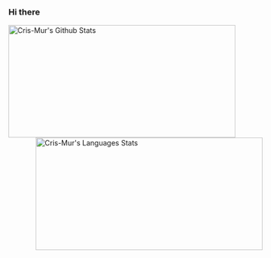 ### Hi there 
<img width="450" height="224" img align="left" alt="Cris-Mur's Github Stats" src="https://github-readme-stats.vercel.app/api?username=cris-mur&show_icons=true&theme=dark" class="responsive" />
<img width="450" height="224" img align="right" alt="Cris-Mur's Languages Stats" src="https://github-readme-stats.vercel.app/api/top-langs/?username=cris-mur&layout=compact&theme=dark" class="responsive"/>
